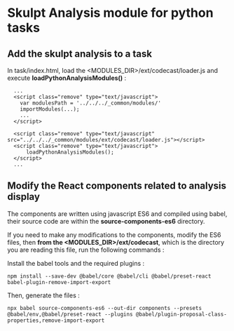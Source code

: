 # Skulpt Analysis module for python tasks

## Add the skulpt analysis to a task

In task/index.html, load the <MODULES_DIR>/ext/codecast/loader.js and execute **loadPythonAnalysisModules()**  :

```
  ...
  <script class="remove" type="text/javascript">
    var modulesPath = '../../../_common/modules/'
    importModules(...);
    ...
  </script>

  <script class="remove" type="text/javascript" src="../../../_common/modules/ext/codecast/loader.js"></script>
  <script class="remove" type="text/javascript">
      loadPythonAnalysisModules();
  </script>
  ...
```

## Modify the React components related to analysis display

The components are written using javascript ES6 and compiled using babel, their source code are within the **source-components-es6** directory.

If you need to make any modifications to the components, modify the ES6 files, then **from the <MODULES_DIR>/ext/codecast**,
which is the directory you are reading this file, run the following commands :

Install the babel tools and the required plugins :

    npm install --save-dev @babel/core @babel/cli @babel/preset-react babel-plugin-remove-import-export

Then, generate the files :

    npx babel source-components-es6 --out-dir components --presets @babel/env,@babel/preset-react --plugins @babel/plugin-proposal-class-properties,remove-import-export

